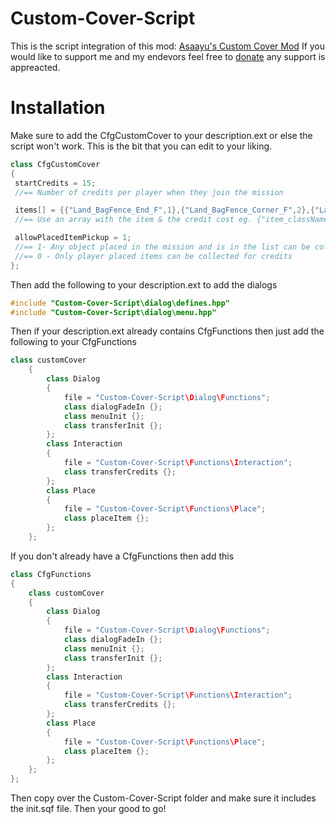 # Custom-Cover-Script
This is the script integration of this mod: [Asaayu's Custom Cover Mod](https://steamcommunity.com/sharedfiles/filedetails/?id=1618663060)
If you would like to support me and my endevors feel free to [donate](https://www.paypal.me/asaayu) any support is appreacted. 

# Installation
Make sure to add the CfgCustomCover to your description.ext or else the script won't work. This is the bit that you can edit to your liking.
```c++
class CfgCustomCover
{
 startCredits = 15;
 //== Number of credits per player when they join the mission

 items[] = {{"Land_BagFence_End_F",1},{"Land_BagFence_Corner_F",2},{"Land_BagFence_Long_F",4},{"Land_BagFence_Round_F",4},{"Land_BagFence_Short_F",2},{"Land_BagFence_01_end_green_F",1},{"Land_BagFence_01_corner_green_F",2},{"Land_BagFence_01_long_green_F",4},{"Land_BagFence_01_round_green_F",4},{"Land_BagFence_01_short_green_F",2},{"Land_SandbagBarricade_01_half_F",5},{"Land_SandbagBarricade_01_F",10},{"Land_SandbagBarricade_01_hole_F",9},{"Land_Plank_01_4m_F",1}};
 //== Use an array with the item & the credit cost eg. {"item_className",3}

 allowPlacedItemPickup = 1;
 //== 1- Any object placed in the mission and is in the list can be collected for credits
 //== 0 - Only player placed items can be collected for credits
};
```

Then add the following to your description.ext to add the dialogs
```c++
#include "Custom-Cover-Script\dialog\defines.hpp"
#include "Custom-Cover-Script\dialog\menu.hpp"
``` 

Then if your description.ext already contains CfgFunctions then just add the following to your CfgFunctions
```c++
class customCover
	{
		class Dialog
		{
			file = "Custom-Cover-Script\Dialog\Functions";
			class dialogFadeIn {};
			class menuInit {};
			class transferInit {};
		};
		class Interaction
		{
			file = "Custom-Cover-Script\Functions\Interaction";
			class transferCredits {};
		};
		class Place
		{
			file = "Custom-Cover-Script\Functions\Place";
			class placeItem {};
		};
	};
```

If you don't already have a CfgFunctions then add this
```c++
class CfgFunctions
{
	class customCover
	{
		class Dialog
		{
			file = "Custom-Cover-Script\Dialog\Functions";
			class dialogFadeIn {};
			class menuInit {};
			class transferInit {};
		};
		class Interaction
		{
			file = "Custom-Cover-Script\Functions\Interaction";
			class transferCredits {};
		};
		class Place
		{
			file = "Custom-Cover-Script\Functions\Place";
			class placeItem {};
		};
	};
};
```

Then copy over the Custom-Cover-Script folder and make sure it includes the init.sqf file.
Then your good to go!